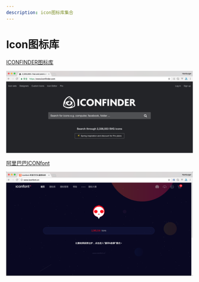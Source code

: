 ```yaml
---
description: icon图标库集合
---
```


# Icon图标库

[ICONFINDER图标库](https://www.iconfinder.com/)

![](../.gitbook/assets/iconfinder.png)



[阿里巴巴ICONfont](http://www.iconfont.cn/)

![](../.gitbook/assets/icon-font.png)



